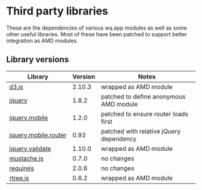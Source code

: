 # Third party libraries

These are the dependencies of various wq.app modules as well as some other useful libraries.  Most of these have been patched to support better integration as AMD modules.

## Library versions

Library                                                  |  Version  |  Notes
-------------------------------------------------------- | --------- | -------------------------------------------
[d3.js](/mbostock/d3)                                    |   2.10.3  |  wrapped as AMD module
[jquery](/jquery/jquery)                                 |    1.8.2  |  patched to define anonymous AMD module
[jquery.mobile](/jquery/jquery-mobile)                   |    1.2.0  |  patched to ensure router loads first
[jquery.mobile.router](/azicchetti/jquerymobile-router)  |     0.93  |  patched with relative jQuery dependency
[jquery.validate](/jzaefferer/jquery-validation)         |   1.10.0  |  wrapped as AMD module
[mustache.js](/janl/mustache.js)                         |    0.7.0  |  no changes
[requirejs](/jrburke/requirejs)                          |    2.0.6  |  no changes
[rtree.js ](/imbcmdth/RTree)                             |    0.6.2  |  wrapped as AMD module 
